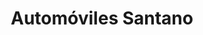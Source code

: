 ---
title: "Automóviles Santano"
url: /munera/automoviles-santano/
shop: reparación de automóviles
---